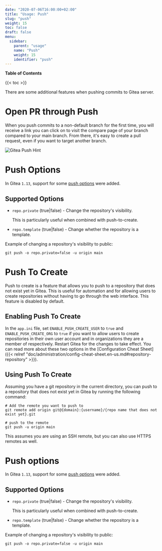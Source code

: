 ```yaml
---
date: "2020-07-06T16:00:00+02:00"
title: "Usage: Push"
slug: "push"
weight: 15
toc: false
draft: false
menu:
  sidebar:
    parent: "usage"
    name: "Push"
    weight: 15
    identifier: "push"
---
```


**Table of Contents**

{{< toc >}}

There are some additional features when pushing commits to Gitea server.

# Open PR through Push

When you push commits to a non-default branch for the first time,
you will receive a link you can click on to visit the compare page of your branch compared to your main branch.
From there, it's easy to create a pull request, even if you want to target another branch.

![Gitea Push Hint](/gitea-push-hint.png)

# Push Options

In Gitea `1.13`, support for some [push options](https://git-scm.com/docs/git-push#Documentation/git-push.txt--oltoptiongt)
were added.

## Supported Options

- `repo.private` (true|false) - Change the repository's visibility.

  This is particularly useful when combined with push-to-create.

- `repo.template` (true|false) - Change whether the repository is a template.

Example of changing a repository's visibility to public:

```shell
git push -o repo.private=false -u origin main
```

# Push To Create

Push to create is a feature that allows you to push to a repository that does not exist yet in Gitea. This is useful for automation and for allowing users to create repositories without having to go through the web interface. This feature is disabled by default.

## Enabling Push To Create

In the `app.ini` file, set `ENABLE_PUSH_CREATE_USER` to `true` and `ENABLE_PUSH_CREATE_ORG` to `true` if you want to allow users to create repositories in their own user account and in organizations they are a member of respectively. Restart Gitea for the changes to take effect. You can read more about these two options in the [Configuration Cheat Sheet]({{< relref "doc/administration/config-cheat-sheet.en-us.md#repository-repository" >}}).

## Using Push To Create

Assuming you have a git repository in the current directory, you can push to a repository that does not exist yet in Gitea by running the following command:

```shell
# Add the remote you want to push to
git remote add origin git@{domain}:{username}/{repo name that does not exist yet}.git

# push to the remote
git push -u origin main
```

This assumes you are using an SSH remote, but you can also use HTTPS remotes as well.

# Push options

In Gitea `1.13`, support for some [push options](https://git-scm.com/docs/git-push#Documentation/git-push.txt--oltoptiongt)
were added.

## Supported Options

- `repo.private` (true|false) - Change the repository's visibility.

  This is particularly useful when combined with push-to-create.

- `repo.template` (true|false) - Change whether the repository is a template.

Example of changing a repository's visibility to public:

```shell
git push -o repo.private=false -u origin main
```
